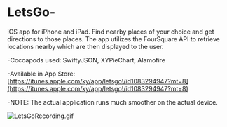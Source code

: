 # LetsGo-
iOS app for iPhone and iPad. Find nearby places of your choice and get directions to those places. The app utilizes the FourSquare API to retrieve locations nearby which are then displayed to the user.

-Cocoapods used: SwiftyJSON, XYPieChart, Alamofire

-Available in App Store: [https://itunes.apple.com/ky/app/letsgo!/id1083294947?mt=8](https://itunes.apple.com/ky/app/letsgo!/id1083294947?mt=8)

-NOTE: The actual application runs much smoother on the actual device.

![LetsGoRecording.gif](https://github.com/gsingh43/LetsGo-/blob/master/LetsGoRecording.gif)
